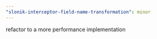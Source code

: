 ```yaml
---
"slonik-interceptor-field-name-transformation": minor
---
```


refactor to a more performance implementation
